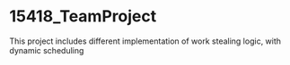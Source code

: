 # 15418_TeamProject
This project includes different implementation of work stealing logic, with dynamic scheduling
